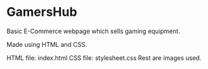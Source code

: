 # GamersHub

Basic E-Commerce webpage which sells gaming equipment.

Made using HTML and CSS.

HTML file: index.html
CSS file: stylesheet.css
Rest are images used.
